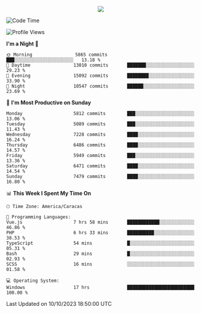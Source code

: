 <p align="center">
  <a href="http://www.github.com/thevacs">
    <img src="https://github-readme-streak-stats.herokuapp.com/?user=thevacs&stroke=ffffff&background=1c1917&ring=0891b2&fire=0891b2&currStreakNum=ffffff&currStreakLabel=0891b2&sideNums=ffffff&sideLabels=ffffff&dates=ffffff&hide_border=true" />
  </a>
</p>

<!--START_SECTION:waka-->
![Code Time](http://img.shields.io/badge/Code%20Time-1%2C772%20hrs%209%20mins-blue)

![Profile Views](http://img.shields.io/badge/Profile%20Views-0-blue)

**I'm a Night 🦉** 

```text
🌞 Morning                5865 commits        ███░░░░░░░░░░░░░░░░░░░░░░   13.18 % 
🌆 Daytime                13010 commits       ███████░░░░░░░░░░░░░░░░░░   29.23 % 
🌃 Evening                15092 commits       ████████░░░░░░░░░░░░░░░░░   33.90 % 
🌙 Night                  10547 commits       ██████░░░░░░░░░░░░░░░░░░░   23.69 % 
```
📅 **I'm Most Productive on Sunday** 

```text
Monday                   5812 commits        ███░░░░░░░░░░░░░░░░░░░░░░   13.06 % 
Tuesday                  5089 commits        ███░░░░░░░░░░░░░░░░░░░░░░   11.43 % 
Wednesday                7228 commits        ████░░░░░░░░░░░░░░░░░░░░░   16.24 % 
Thursday                 6486 commits        ████░░░░░░░░░░░░░░░░░░░░░   14.57 % 
Friday                   5949 commits        ███░░░░░░░░░░░░░░░░░░░░░░   13.36 % 
Saturday                 6471 commits        ████░░░░░░░░░░░░░░░░░░░░░   14.54 % 
Sunday                   7479 commits        ████░░░░░░░░░░░░░░░░░░░░░   16.80 % 
```


📊 **This Week I Spent My Time On** 

```text
🕑︎ Time Zone: America/Caracas

💬 Programming Languages: 
Vue.js                   7 hrs 58 mins       ████████████░░░░░░░░░░░░░   46.86 % 
PHP                      6 hrs 33 mins       ██████████░░░░░░░░░░░░░░░   38.53 % 
TypeScript               54 mins             █░░░░░░░░░░░░░░░░░░░░░░░░   05.31 % 
Bash                     29 mins             █░░░░░░░░░░░░░░░░░░░░░░░░   02.93 % 
SCSS                     16 mins             ░░░░░░░░░░░░░░░░░░░░░░░░░   01.58 % 

💻 Operating System: 
Windows                  17 hrs              █████████████████████████   100.00 % 
```


 Last Updated on 10/10/2023 18:50:00 UTC
<!--END_SECTION:waka-->
